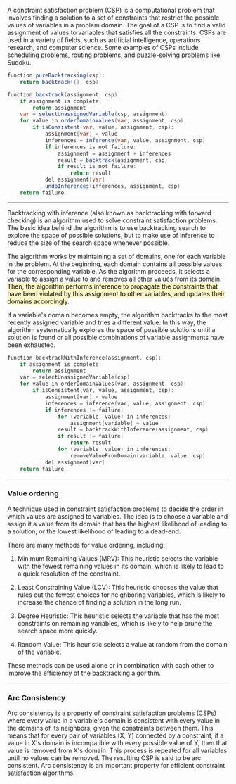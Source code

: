 
A constraint satisfaction problem (CSP) is a computational problem that involves finding a solution to a set of constraints that restrict the possible values of variables in a problem domain. The goal of a CSP is to find a valid assignment of values to variables that satisfies all the constraints. CSPs are used in a variety of fields, such as artificial intelligence, operations research, and computer science. Some examples of CSPs include scheduling problems, routing problems, and puzzle-solving problems like Sudoku.

```java
function pureBacktracking(csp):
    return backtrack({}, csp)

function backtrack(assignment, csp):
    if assignment is complete:
        return assignment
    var = selectUnassignedVariable(csp, assignment)
    for value in orderDomainValues(var, assignment, csp):
        if isConsistent(var, value, assignment, csp):
            assignment[var] = value
            inferences = inference(var, value, assignment, csp)
            if inferences is not failure:
                assignment = assignment + inferences
                result = backtrack(assignment, csp)
                if result is not failure:
                    return result
            del assignment[var]
            undoInferences(inferences, assignment, csp)
    return failure
```

---

Backtracking with inference (also known as backtracking with forward checking) is an algorithm used to solve constraint satisfaction problems. The basic idea behind the algorithm is to use backtracking search to explore the space of possible solutions, but to make use of inference to reduce the size of the search space whenever possible.

The algorithm works by maintaining a set of domains, one for each variable in the problem. At the beginning, each domain contains all possible values for the corresponding variable. As the algorithm proceeds, it selects a variable to assign a value to and removes all other values from its domain. <mark style="background: #FFF3A3A6;">Then, the algorithm performs inference to propagate the constraints that have been violated by this assignment to other variables, and updates their domains accordingly</mark>.

If a variable's domain becomes empty, the algorithm backtracks to the most recently assigned variable and tries a different value. In this way, the algorithm systematically explores the space of possible solutions until a solution is found or all possible combinations of variable assignments have been exhausted.

```c
function backtrackWithInference(assignment, csp):
    if assignment is complete:
        return assignment
    var = selectUnassignedVariable(csp)
    for value in orderDomainValues(var, assignment, csp):
        if isConsistent(var, value, assignment, csp):
            assignment[var] = value
            inferences = inference(var, value, assignment, csp)
            if inferences != failure:
                for (variable, value) in inferences:
                    assignment[variable] = value
                result = backtrackWithInference(assignment, csp)
                if result != failure:
                    return result
                for (variable, value) in inferences:
                    removeValueFromDomain(variable, value, csp)
            del assignment[var]
    return failure
```

---
### Value ordering

A technique used in constraint satisfaction problems to decide the order in which values are assigned to variables. The idea is to choose a variable and assign it a value from its domain that has the highest likelihood of leading to a solution, or the lowest likelihood of leading to a dead-end.

There are many methods for value ordering, including:

1.  Minimum Remaining Values (MRV): This heuristic selects the variable with the fewest remaining values in its domain, which is likely to lead to a quick resolution of the constraint.
    
2.  Least Constraining Value (LCV): This heuristic chooses the value that rules out the fewest choices for neighboring variables, which is likely to increase the chance of finding a solution in the long run.
    
3.  Degree Heuristic: This heuristic selects the variable that has the most constraints on remaining variables, which is likely to help prune the search space more quickly.
    
4.  Random Value: This heuristic selects a value at random from the domain of the variable.
    

These methods can be used alone or in combination with each other to improve the efficiency of the backtracking algorithm.

---

### Arc Consistency

Arc consistency is a property of constraint satisfaction problems (CSPs) where every value in a variable's domain is consistent with every value in the domains of its neighbors, given the constraints between them. This means that for every pair of variables (X, Y) connected by a constraint, if a value in X's domain is incompatible with every possible value of Y, then that value is removed from X's domain. This process is repeated for all variables until no values can be removed. The resulting CSP is said to be arc consistent. Arc consistency is an important property for efficient constraint satisfaction algorithms.


